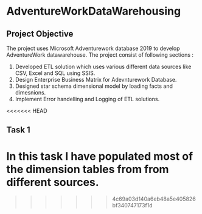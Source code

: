# AdventureWorkDataWarehousing

## Project Objective

The project uses Microsoft Adventurework database 2019 to develop AdventureWork datawarehouse. The project consist of following sections :

1. Developed ETL solution which uses various different data sources like CSV, Excel and SQL using SSIS.
2. Design Enterprise Business Matrix for Adevnturework Database.
3. Designed star schema dimensional model by loading facts and dimesnions.
4. Implement Error handelling and Logging of ETL solutions.

<<<<<<< HEAD
## Task 1

In this task I have populated most of the dimension tables from from different sources. 
=======


>>>>>>> 4c69a03d140a6eb48a5e405826bf340747173f1d
